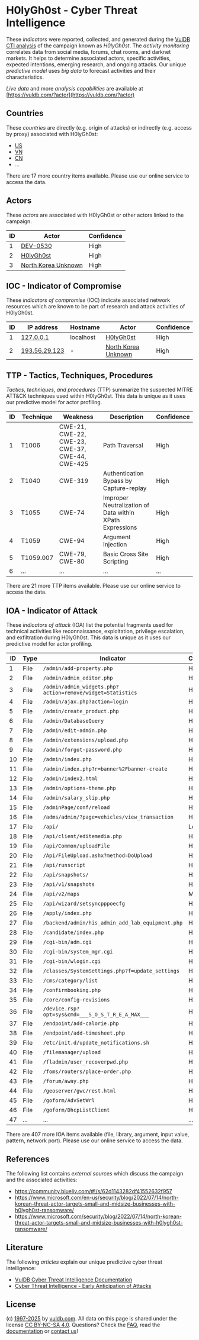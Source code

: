 # H0lyGh0st - Cyber Threat Intelligence

These _indicators_ were reported, collected, and generated during the [VulDB CTI analysis](https://vuldb.com/?kb.cti) of the campaign known as _H0lyGh0st_. The _activity monitoring_ correlates data from social media, forums, chat rooms, and darknet markets. It helps to determine associated actors, specific activities, expected intentions, emerging research, and ongoing attacks. Our unique _predictive model_ uses _big data_ to forecast activities and their characteristics.

_Live data_ and more _analysis capabilities_ are available at [https://vuldb.com/?actor](https://vuldb.com/?actor)

## Countries

These _countries_ are directly (e.g. origin of attacks) or indirectly (e.g. access by proxy) associated with H0lyGh0st:

* [US](https://vuldb.com/?country.us)
* [VN](https://vuldb.com/?country.vn)
* [CN](https://vuldb.com/?country.cn)
* ...

There are 17 more country items available. Please use our online service to access the data.

## Actors

These _actors_ are associated with H0lyGh0st or other actors linked to the campaign.

ID | Actor | Confidence
-- | ----- | ----------
1 | [DEV-0530](https://vuldb.com/?actor.dev-0530) | High
2 | [H0lyGh0st](https://vuldb.com/?actor.h0lygh0st) | High
3 | [North Korea Unknown](https://vuldb.com/?actor.north_korea_unknown) | High

## IOC - Indicator of Compromise

These _indicators of compromise_ (IOC) indicate associated network resources which are known to be part of research and attack activities of H0lyGh0st.

ID | IP address | Hostname | Actor | Confidence
-- | ---------- | -------- | ----- | ----------
1 | [127.0.0.1](https://vuldb.com/?ip.127.0.0.1) | localhost | [H0lyGh0st](https://vuldb.com/?actor.h0lygh0st) | High
2 | [193.56.29.123](https://vuldb.com/?ip.193.56.29.123) | - | [North Korea Unknown](https://vuldb.com/?actor.north_korea_unknown) | High

## TTP - Tactics, Techniques, Procedures

_Tactics, techniques, and procedures_ (TTP) summarize the suspected MITRE ATT&CK techniques used within H0lyGh0st. This data is unique as it uses our predictive model for actor profiling.

ID | Technique | Weakness | Description | Confidence
-- | --------- | -------- | ----------- | ----------
1 | T1006 | CWE-21, CWE-22, CWE-23, CWE-37, CWE-44, CWE-425 | Path Traversal | High
2 | T1040 | CWE-319 | Authentication Bypass by Capture-replay | High
3 | T1055 | CWE-74 | Improper Neutralization of Data within XPath Expressions | High
4 | T1059 | CWE-94 | Argument Injection | High
5 | T1059.007 | CWE-79, CWE-80 | Basic Cross Site Scripting | High
6 | ... | ... | ... | ...

There are 21 more TTP items available. Please use our online service to access the data.

## IOA - Indicator of Attack

These _indicators of attack_ (IOA) list the potential fragments used for technical activities like reconnaissance, exploitation, privilege escalation, and exfiltration during H0lyGh0st. This data is unique as it uses our predictive model for actor profiling.

ID | Type | Indicator | Confidence
-- | ---- | --------- | ----------
1 | File | `/admin/add-property.php` | High
2 | File | `/admin/admin_editor.php` | High
3 | File | `/admin/admin_widgets.php?action=remove/widget=Statistics` | High
4 | File | `/admin/ajax.php?action=login` | High
5 | File | `/admin/create_product.php` | High
6 | File | `/admin/DatabaseQuery` | High
7 | File | `/admin/edit-admin.php` | High
8 | File | `/admin/extensions/upload.php` | High
9 | File | `/admin/forgot-password.php` | High
10 | File | `/admin/index.php` | High
11 | File | `/admin/index.php?r=banner%2Fbanner-create` | High
12 | File | `/admin/index2.html` | High
13 | File | `/admin/options-theme.php` | High
14 | File | `/admin/salary_slip.php` | High
15 | File | `/adminPage/conf/reload` | High
16 | File | `/adms/admin/?page=vehicles/view_transaction` | High
17 | File | `/api/` | Low
18 | File | `/api/client/editemedia.php` | High
19 | File | `/api/Common/uploadFile` | High
20 | File | `/Api/FileUpload.ashx?method=DoUpload` | High
21 | File | `/api/runscript` | High
22 | File | `/api/snapshots/` | High
23 | File | `/api/v1/snapshots` | High
24 | File | `/api/v2/maps` | Medium
25 | File | `/api/wizard/setsyncpppoecfg` | High
26 | File | `/apply/index.php` | High
27 | File | `/backend/admin/his_admin_add_lab_equipment.php` | High
28 | File | `/candidate/index.php` | High
29 | File | `/cgi-bin/adm.cgi` | High
30 | File | `/cgi-bin/system_mgr.cgi` | High
31 | File | `/cgi-bin/wlogin.cgi` | High
32 | File | `/classes/SystemSettings.php?f=update_settings` | High
33 | File | `/cms/category/list` | High
34 | File | `/confirmbooking.php` | High
35 | File | `/core/config-revisions` | High
36 | File | `/device.rsp?opt=sys&cmd=___S_O_S_T_R_E_A_MAX___` | High
37 | File | `/endpoint/add-calorie.php` | High
38 | File | `/endpoint/add-timesheet.php` | High
39 | File | `/etc/init.d/update_notifications.sh` | High
40 | File | `/filemanager/upload` | High
41 | File | `/fladmin/user_recoverpwd.php` | High
42 | File | `/foms/routers/place-order.php` | High
43 | File | `/forum/away.php` | High
44 | File | `/geoserver/gwc/rest.html` | High
45 | File | `/goform/AdvSetWrl` | High
46 | File | `/goform/DhcpListClient` | High
47 | ... | ... | ...

There are 407 more IOA items available (file, library, argument, input value, pattern, network port). Please use our online service to access the data.

## References

The following list contains _external sources_ which discuss the campaign and the associated activities:

* https://community.blueliv.com/#!/s/62d1143282df41552632f957
* https://www.microsoft.com/en-us/security/blog/2022/07/14/north-korean-threat-actor-targets-small-and-midsize-businesses-with-h0lygh0st-ransomware/
* https://www.microsoft.com/security/blog/2022/07/14/north-korean-threat-actor-targets-small-and-midsize-businesses-with-h0lygh0st-ransomware/

## Literature

The following _articles_ explain our unique predictive cyber threat intelligence:

* [VulDB Cyber Threat Intelligence Documentation](https://vuldb.com/?kb.cti)
* [Cyber Threat Intelligence - Early Anticipation of Attacks](https://www.scip.ch/en/?labs.20201022)

## License

(c) [1997-2025](https://vuldb.com/?kb.changelog) by [vuldb.com](https://vuldb.com/?kb.about). All data on this page is shared under the license [CC BY-NC-SA 4.0](https://creativecommons.org/licenses/by-nc-sa/4.0/). Questions? Check the [FAQ](https://vuldb.com/?kb.faq), read the [documentation](https://vuldb.com/?kb) or [contact us](https://vuldb.com/?contact)!
